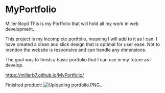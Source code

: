 # MyPortfolio
Miller Boyd
This is my Portfolio that will hold all my work in web development.

This project is my incomplete portfolio, meaning I will add to it as I can. I have created a clean and slick design that is optimal for user ease. Not to mention the website is responsive and can handle any dimensions.

The goal was to finish a basic portfolio that I can use in my future as I develop.

https://millerb7.github.io/MyPortfolio/

Finished product:
![Uploading portfolio.PNG…]()
